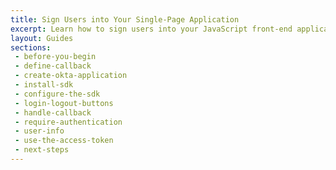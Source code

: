 ```yaml
---
title: Sign Users into Your Single-Page Application
excerpt: Learn how to sign users into your JavaScript front-end applications and require authentication using Okta's APIs and libraries.
layout: Guides
sections: 
 - before-you-begin
 - define-callback
 - create-okta-application
 - install-sdk
 - configure-the-sdk
 - login-logout-buttons
 - handle-callback
 - require-authentication
 - user-info
 - use-the-access-token
 - next-steps
---
```

